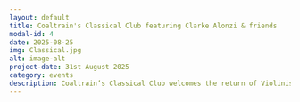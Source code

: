 ```yaml
---
layout: default
title: Coaltrain's Classical Club featuring Clarke Alonzi & friends
modal-id: 4
date: 2025-08-25
img: Classical.jpg
alt: image-alt
project-date: 31st August 2025
category: events
description: Coaltrain’s Classical Club welcomes the return of Violinist Clarke Alonzi who will be playing as a Violin duo in the first half then with classical guitar for the second set playing works from the likes of Paganini and Pleyel. All welcome, free entry though donations to the musicians involved is much appreciated and helps keep our small venue interesting. Hope to see you there.
---
```

